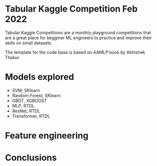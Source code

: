 # Tabular Kaggle Competition Feb 2022

Tabular Kaggle Competitions are a monthly playground competitions that are a great place for begginer ML engineers to practice and improve their skills on small datasets.

The template for the code base is based on AAMLP book by Abhishek Thakur.

# Models explored

- SVM, SKlearn
- Random Forest, SKlearn
- GBDT, XGBOOST
- MLP, RTDL
- ResNet, RTDL
- Transformer, RTDL

# Feature engineering


# Conclusions
